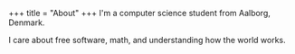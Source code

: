 +++
title = "About"
+++
I'm a computer science student from Aalborg, Denmark.

I care about free software, math, and understanding how the world works.
